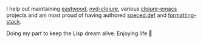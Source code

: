 I help out maintaining [eastwood](https://github.com/jonase/eastwood), [nvd-clojure](https://github.com/rm-hull/nvd-clojure), various [clojure-emacs](https://github.com/clojure-emacs) projects and am most proud of having authored [speced.def](https://github.com/nedap/speced.def) and [formatting-stack](https://github.com/nedap/formatting-stack).

Doing my part to keep the Lisp dream alive. Enjoying life 🚵
